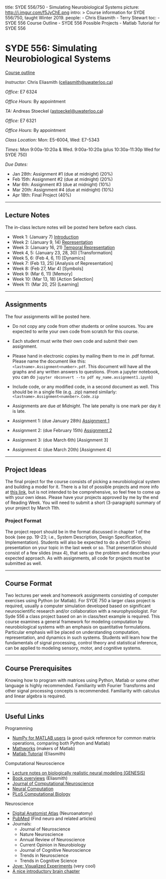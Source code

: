 title: SYDE 556/750 - Simulating Neurobiological Systems
picture: http://i.imgur.com/f5JyChE.png
intro: >
    Course information for SYDE 556/750, taught Winter 2019.
people:
    - Chris Eliasmith
    - Terry Stewart
toc:
    - SYDE 556 Course Outline
    - SYDE 556 Possible Projects
    - Matlab Tutorial for SYDE 556

#  SYDE 556: Simulating Neurobiological Systems

[Course outline](/courses/syde-750/syde-556-course-outline.html)

_Instructor:_ Chris Eliasmith ([celiasmith@uwaterloo.ca](mailto:celiasmith@uwaterloo.ca))

_Office:_ E7 6324

_Office Hours:_ By appointment

_TA:_ Andreas Stoeckel ([astoeckel@uwaterloo.ca](mailto:astoeckel@uwaterloo.ca))

_Office:_ E7 6321

_Office Hours:_ By appointment

_Class Location:_ Mon: E5-6004, Wed: E7-5343

_Times:_ Mon 9:00a-10:20a & Wed. 9:00a-10:20a (plus 10:30a-11:30p Wed for SYDE 750)

_Due Dates:_ 

 * Jan 28th: Assignment #1 (due at midnight) (20%)
 * Feb 15th: Assignment #2 (due at midnight) (20%) 
 * Mar 6th: Assignment #3 (due at midnight) (10%)
 * Mar 20th: Assignment #4 (due at midnight) (10%)
 * Apr 18th: Final Project (40%)


* * *

## Lecture Notes

The in-class lecture notes will be posted here before each class.

 * Week 1: (January 7) [Introduction](https://github.com/celiasmith/syde556/blob/master/SYDE%20556%20Lecture%201%20Introduction.ipynb)
 * Week 2: (January 9, 14) [Representation](https://github.com/celiasmith/syde556/blob/master/SYDE%20556%20Lecture%202%20Representation.ipynb)
 * Week 3: (January 16, 21) [Temporal Representation](https://github.com/celiasmith/syde556/blob/master/SYDE%20556%20Lecture%203%20Temporal%20Representation.ipynb)
 * Week 4, 5: (January 23, 28, 30) [Transformation]
 * Week 5, 6: (Feb 4, 6, 11) [Dynamics]
 * Week 7: (Feb 13, 25) [Analysis of Representation]
 * Week 8: (Feb 27, Mar 4) [Symbols]
 * Week 9: (Mar 6, 11) [Memory]
 * Week 10: (Mar 13, 18) [Action Selection]
 * Week 11: (Mar 20, 25) [Learning]

* * *

##  Assignments

The four assignments will be posted here.

 * Do not copy any code from other students or online sources.  You are expected to write your own code from scratch for this course.
 * Each student must write their own code and submit their own assignment.
 * Please hand in electronic copies by mailing them to me in .pdf format.  Please name the document like this: `<lastname>.Assignment<number>.pdf`.  This document will have all the graphs and any written answers to questions. (From a jupyter notebook, you can do ```jupyter nbconvert --to pdf my_name.assignment1.ipynb```)
 * Include code, or any modified code, in a second document as well.  This should be in a single file (e.g. .zip) named similarly: `<lastname>.Assignment<numnber>.Code.zip`
 * Assignments are due _at Midnight_.  The late penalty is one mark per day it is late.

 * Assignment 1: (due January 28th) [Assignment 1](https://github.com/celiasmith/syde556/blob/master/Assignment%201.ipynb)
 * Assignment 2: (due February 15th) [Assignment 2](https://github.com/celiasmith/syde556/edit/master/Assignment%202.ipynb)
 * Assignment 3: (due March 6th) [Assignment 3]
 * Assignment 4: (due March 20th) [Assignment 4]
  
* * *

## Project Ideas

The final project for the course consists of picking a neurobiological system and
building a model for it.  There is a list of possible projects and more info at [this link](http://compneuro.uwaterloo.ca/courses/syde-750/syde-556-possible-projects.html),
but is not intended to be comprehensive, so feel free to come up with your own ideas.
Please have your projects approved by me by the end of Reading Week.  You will need to submit a short (3-paragraph) summary of your project by March 11th.

### Project Format

The project report should be in the format discussed in chapter 1 of the book
(see pp. 19-23; i.e., System Description, Design Specification,
Implementation). Students will also be expected to do a short (5-10min)
presentation on your topic in the last week or so.  That presentation should consist of a few slides (max 4), that sets up the problem and describes your expected approach. As with assignments, all code for projects must be submitted as well.

* * *

## Course Format

Two lectures per week and homework assignments consisting of computer
exercises using Python (or Matlab). For SYDE 750 a larger class project is required, usually a
computer simulation developed based on significant neuroscientific research
and/or collaboration with a neurophysiologist. For Syde 556 a class project
based on an in class/text example is required. This course examines a general
framework for modeling computation by neurobiological systems with an emphasis
on quantitative formulations. Particular emphasis will be placed on
understanding computation, representation, and dynamics in such systems.
Students will learn how the fundamentals of signal processing, control theory
and statistical inference, can be applied to modeling sensory, motor, and
cognitive systems.

* * *

## Course Prerequisites

Knowing how to program with matrices using Python, Matlab or some other language is highly 
recommended. Familiarity with Fourier Transforms and other signal processing concepts is recommended.
Familiarity with calculus and linear algebra is required.

* * *

## Useful Links

Programming

* [NumPy for MATLAB users](https://docs.scipy.org/doc/numpy-1.15.0/user/numpy-for-matlab-users.html) (a good quick reference for common matrix operations, comparing both Python and Matlab)
* [Mathworks](http://www.mathworks.com/) (makers of Matlab)
* [Matlab Tutorial](/courses/syde-750/matlab-tutorial-for-syde-556.html) (Eliasmith)

Computational Neuroscience

* [Lecture notes on biologically realistic neural modeling (GENESIS) ](http://www.genesis-sim.org/GENESIS/)
* [Book overviews](/research/theoretical-neuroscience/comments-on-theoretical-neuroscience-books.html) (Eliasmith)
* [Journal of Computational Neuroscience](https://sfx.scholarsportal.info/waterloo?ctx_ver=Z39.88-2004&ctx_enc=info:ofi/enc:UTF-8&ctx_tim=2019-01-08T14%3A03%3A43IST&url_ver=Z39.88-2004&url_ctx_fmt=infofi/fmt:kev:mtx:ctx&rfr_id=info:sid/primo.exlibrisgroup.com:primo3-Journal-vtug&rft_val_fmt=info:ofi/fmt:kev:mtx:journal&rft.genre=&rft.atitle=&rft.jtitle=Journal%20of%20computational%20neuroscience&rft.btitle=&rft.aulast=&rft.auinit=&rft.auinit1=&rft.auinitm=&rft.ausuffix=&rft.au=&rft.aucorp=&rft.volume=&rft.issue=&rft.part=&rft.quarter=&rft.ssn=&rft.spage=&rft.epage=&rft.pages=&rft.artnum=&rft.issn=0929-5313&rft.eissn=&rft.isbn=&rft.sici=&rft.coden=&rft_id=info:doi/&rft.object_id=&svc_val_fmt=info:ofi/fmt:kev:mtx:sch_svc&rft.eisbn=&rft_dat=%3Cvtug%3E3297598%3C/vtug%3E%3Cgrp_id%3E646505283%3C/grp_id%3E%3Coa%3E%3C/oa%3E%3Curl%3E%3C/url%3E&rft_id=info:oai/&req.language=eng&rft_pqid=)
* [Neural Computation](https://primo.tug-libraries.on.ca/primo_library/libweb/action/dlDisplay.do?docId=dedupmrg406056967&institution=WATERLOO&vid=WATERLOO&search_scope=books_tab&onCampus=false&indx=1&bulkSize=2&dym=true&highlight=true&lang=eng&group=GUEST&query=any,contains,neural%20computation%20journal)
* [PLoS Computational Biology](https://journals.plos.org/ploscompbiol/)

Neuroscience

* [Digital Anatomist Atlas](http://www9.biostr.washington.edu/da.html) (Neuroanatomy)
* [PubMed](http://www.ncbi.nlm.nih.gov/entrez/query.fcgi) (Find neuro and related articles)
* Journals:
    * Journal of Neuroscience
    * Nature Neuroscience
    * Annual Review of Neuroscience
    * Current Opinion in Neurobiology
    * Journal of Cognitive Neuroscience
    * Trends in Neuroscience
    * Trends in Cognitive Science
* [Jove: Visualized Experiments](http://www.jove.com/index/browse.stp?Tag=Neuroscience&sn=BID21) (very cool)
* [A nice introductory brain chapter](http://williamcalvin.com/bk7/bk7ch6.htm)
